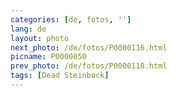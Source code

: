 ```yaml
---
categories: [de, fotos, '']
lang: de
layout: photo
next_photo: /de/fotos/P0000116.html
picname: P0000050
prev_photo: /de/fotos/P0000118.html
tags: [Dead Steinbock]
---
```


